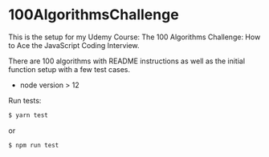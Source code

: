 # 100AlgorithmsChallenge

<p>This is the setup for my Udemy Course: The 100 Algorithms Challenge: How to Ace the JavaScript Coding Interview.</p>
<p>There are 100 algorithms with README instructions as well as the initial function setup with a few test cases.</p>

-   node version > 12

Run tests:

```sh
$ yarn test
```

or

```sh
$ npm run test
```
